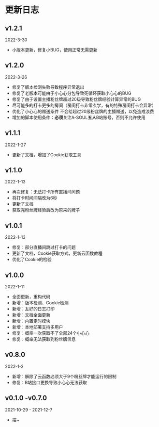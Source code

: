 # 更新日志

## v1.2.1
2022-3-30
- 小版本更新，修复小BUG，使用正常无需更新

## v1.2.0
2022-3-26  
- 修复了版本检测失败导致程序异常退出  
- 修复了老版本可能由于小心心分包导致死循环获取小心心的BUG   
- 修复了由于设置主播粉丝牌超过20级导致粉丝牌经验计算异常的BUG  
- 尽可能多的打卡更多的房间（房间打卡非常玄学，有的特殊房间打卡会异常）  
- 优化了小心心的赠送条件 不会给超过20级粉丝牌的主播赠送，以免造成浪费  
- 增加的脚本使用条件：**必须**关注A-SOUL**五人**B站账号，否则不允许使用

## v1.1.1  
2022-1-27
- 更新了文档，增加了Cookie获取工具

## v1.1.0  
2022-1-13
- 再次修复：无法打卡所有直播间问题 
- 将打卡时间间隔改为6秒
- 更新了文档  
- 获取完粉丝牌经验后改为原来的牌子  

## v1.0.1  
2022-1-13
- 修复：部分直播间跳过打卡的问题  
- 更新了文档，Cookie获取方式，更新云函数教程  
- 优化了Cookie的检验  

## v1.0.0
2022-1-11
- 全面更新，重构代码
- 新增：版本检测、Cookie检测
- 新增：友好的日志打印
- 新增：文档全面更新
- 新增：内置定时模块
- 新增：本地部署支持多用户
- 修复：概率一次获取不了全部24个小心心
- 修复：概率无法获取到粉丝牌信息

## v0.8.0
2022-1-2
- 新增：解除了云函数必须大于9个粉丝牌才能运行的限制
- 修复：B站接口更换导致小心心无法获取

## v0.1.0 -v0.7.0
2021-10-29 - 2021-12-7
- 摆~
